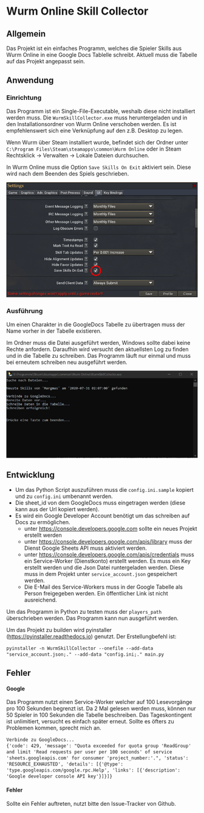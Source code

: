# Wurm Online Skill Collector
## Allgemein
Das Projekt ist ein einfaches Programm, welches die Spieler Skills aus Wurm Online in eine Google Docs Tablelle schreibt. 
Aktuell muss die Tabelle auf das Projekt angepasst sein.

## Anwendung
### Einrichtung
Das Programm ist ein Single-File-Executable, weshalb diese nicht installiert werden muss.
Die `WurmSkillCollector.exe` muss heruntergeladen und in den Installationsordner von Wurm Online verschoben werden.
Es ist empfehlenswert sich eine Verknüpfung auf den z.B. Desktop zu legen.

Wenn Wurm über Steam installiert wurde, befindet sich der Ordner unter `C:\Program Files\Steam\steamapps\common\Wurm Online` oder 
in Steam Rechtsklick -> Verwalten -> Lokale Dateien durchsuchen.

In Wurm Online muss die Option `Save Skills On Exit` aktiviert sein. Diese wird nach dem Beenden des Spiels geschrieben.

![](https://github.com/MSchmoecker/Wurm-Skill-Collector/blob/master/Docs/WurmSaveSettings.png?raw=true)

### Ausführung
Um einen Charakter in die GoogleDocs Tabelle zu übertragen muss der Name vorher in der Tabelle existieren.

Im Ordner muss die Datei ausgeführt werden, Windows sollte dabei keine Rechte anfordern. Daraufhin wird versucht den aktuellsten Log zu finden und in die Tabelle zu schreiben. 
Das Programm läuft nur einmal und muss bei erneutem schreiben neu ausgeführt werden.

![](https://github.com/MSchmoecker/Wurm-Skill-Collector/blob/master/Docs/ProgramSample.png?raw=true)

## Entwicklung

- Um das Python Script auszuführen muss die `config.ini.sample` kopiert und zu `config.ini` umbenannt werden. 
- Die sheet_id von dem GoogleDocs muss eingetragen werden (diese kann aus der Url kopiert werden). 
- Es wird ein Google Developer Account benötigt um das schreiben auf Docs zu ermöglichen.
  - unter https://console.developers.google.com sollte ein neues Projekt erstellt werden
  - unter https://console.developers.google.com/apis/library muss der Dienst Google Sheets API muss aktiviert werden.
  - unter https://console.developers.google.com/apis/credentials muss ein Service-Worker (Dienstkonto) erstellt werden.
  Es muss ein Key erstellt werden und die Json Datei runtergeladen werden. Diese muss in dem Projekt unter `service_account.json` 
  gespeichert werden.
  - Die E-Mail des Service-Workers muss in der Google Tabelle als Person freigegeben werden. Ein öffentlicher Link ist nicht ausreichend.

Um das Programm in Python zu testen muss der `players_path` überschrieben werden.
Das Programm kann nun ausgeführt werden.

Um das Projekt zu builden wird pyinstaller (https://pyinstaller.readthedocs.io) genutzt.
Der Erstellungbefehl ist:
```
pyinstaller -n WurmSkillCollector --onefile --add-data "service_account.json;." --add-data "config.ini;." main.py
```

## Fehler

#### Google
Das Programm nutzt einen Service-Worker welcher auf 100 Lesevorgänge pro 100 Sekunden begrenzt ist. Da 2 Mal gelesen werden muss, 
können nur 50 Spieler in 100 Sekunden die Tabelle beschreiben. Das Tageskontingent ist unlimitiert, versucht es einfach später erneut.
Sollte es öfters zu Problemen kommen, sprecht mich an.


```
Verbinde zu GoogleDocs...
{'code': 429, 'message': "Quota exceeded for quota group 'ReadGroup' and limit 'Read requests per user per 100 seconds' of service 'sheets.googleapis.com' for consumer 'project_number:'.", 'status': 'RESOURCE_EXHAUSTED', 'details': [{'@type': 'type.googleapis.com/google.rpc.Help', 'links': [{'description': 'Google developer console API key'}]}]}
```

#### Fehler
Sollte ein Fehler auftreten, nutzt bitte den Issue-Tracker von Github.
